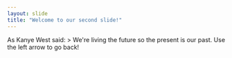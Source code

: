 ```yaml
---
layout: slide
title: "Welcome to our second slide!"
---
```

As Kanye West said: > We're living the future so the present is our past.
Use the left arrow to go back!
